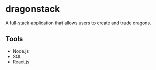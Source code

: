 # dragonstack
A full-stack application that allows users to create and trade dragons.

## Tools

- Node.js
- SQL
- React.js
